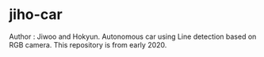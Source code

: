 # jiho-car
Author : Jiwoo and Hokyun.
Autonomous car using Line detection based on RGB camera.
This repository is from early 2020.
